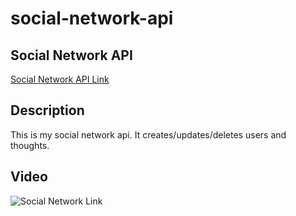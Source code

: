 # social-network-api

## Social Network API

[Social Network API Link ](https://github.com/kevinlam11/social-network-api)

## Description

This is my social network api. It creates/updates/deletes users and thoughts.

## Video

![Social Network Link ](https://drive.google.com/file/d/1wR8B2ZRtW7-WLJWP1-QiNVtk7kTIs6UL/view)

